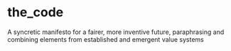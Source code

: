 # the_code
A syncretic manifesto for a fairer, more inventive future, paraphrasing and combining elements from established and emergent value systems
